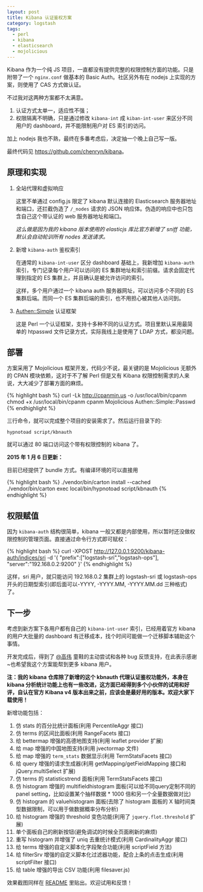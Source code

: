 ```yaml
---
layout: post
title: Kibana 认证鉴权方案
category: logstash
tags:
  - perl
  - kibana
  - elasticsearch
  - mojolicious
---
```


Kibana 作为一个纯 JS 项目，一直都没有提供完整的权限控制方面的功能。只是附带了一个 `nginx.conf` 做基本的 Basic Auth。社区另外有在 nodejs 上实现的方案，则使用了 CAS 方式做认证。

不过我对这两种方案都不太满意。

1. 认证方式太单一，适应性不强；
2. 权限隔离不明确，只是通过修改 `kibana-int` 成 `kiban-int-user` 来区分不同用户的 dashboard，并不能限制用户对 ES 索引的访问。

加上 nodejs 我也不熟，最终在多番考虑后，决定抽一个晚上自己写一版。

最终代码见 <https://github.com/chenryn/kibana>。

## 原理和实现

1. 全站代理和虚拟响应

   这里不单通过 config.js 限定了 kibana 默认连接的 Elasticsearch 服务器地址和端口，还拦截伪造了 `/_nodes` 请求的 JSON 响应体。伪造的响应中也只包含自己这个带认证的 web 服务器地址和端口。

   *这么做是因为我的 kibana 版本使用的 elasticjs 库比官方新增了 sniff 功能，默认会自动轮训所有 nodes 发送请求。*

2. 新增 `kibana-auth` 鉴权索引

   在通常的 `kibana-int-user` 区分 dashboard 基础上，我新增加 `kibana-auth` 索引，专门记录每个用户可以访问的 ES 集群地址和索引前缀。请求会固定代理到指定的 ES 集群上，并且确认是被允许访问的索引。

   这样，多个用户通过一个 kibana auth 服务器网址，可以访问多个不同的 ES 集群后端。而同一个 ES 集群后端的索引，也不用担心被其他人访问到。

3. [Authen::Simple](https://metacpan.org/pod/Authen::Simple) 认证框架

   这是 Perl 一个认证框架，支持十多种不同的认证方式。项目里默认采用最简单的 htpasswd 文件记录方式，实际我线上是使用了 LDAP 方式，都没问题。

## 部署

方案采用了 Mojolicious 框架开发，代码少不说，最关键的是 Mojolicious 无额外的 CPAN 模块依赖，这对于不了解 Perl 但是又有 Kibana 权限控制需求的人来说，大大减少了部署方面的麻烦。

{% highlight bash %}
curl -Lk http://cpanmin.us -o /usr/local/bin/cpanm
chmod +x /usr/local/bin/cpanm
cpanm Mojolicious Authen::Simple::Passwd
{% endhighlight %}

三行命令，就可以完成整个项目的安装需求了。然后运行目录下的:

    hypnotoad script/kbnauth

就可以通过 80 端口访问这个带有权限控制的 kibana 了。

__2015 年 1 月 6 日更新：__

目前已经提供了 bundle 方式。有编译环境的可以直接用

{% highlight bash %}
./vendor/bin/carton install --cached
./vendor/bin/carton exec local/bin/hypnotoad script/kbnauth
{% endhighlight %}

## 权限赋值

因为 `kibana-auth` 结构很简单，kibana 一般又都是内部使用，所以暂时还没做权限控制的管理页面。直接通过命令行方式即可赋权：

{% highlight bash %}
curl  -XPOST http://127.0.0.1:9200/kibana-auth/indices/sri -d '{
  "prefix":["logstash-sri","logstash-ops"],
  "server":"192.168.0.2:9200"
}'
{% endhighlight %}

这样，sri 用户，就只能访问 192.168.0.2 集群上的 logstash-sri 或 logstash-ops 开头的日期型索引(即后面可以-YYYY, -YYYY.MM, -YYYY.MM.dd 三种格式)了。

## 下一步

考虑到新方案下各用户都有自己的 `kibana-int-user` 索引，已经用着官方 kibana 的用户大批量的 dashboard 有迁移成本，找个时间可能做一个迁移脚本辅助这个事情。

开发完成后，得到了 [@高伟](http://weibo.com/u/1808998161) 童鞋的主动尝试和各种 bug 反馈支持，在此表示感谢~也希望我这个方案能帮到更多 kibana 用户。

**注：我的 kibana 仓库除了新增的这个 kbnauth 代理认证鉴权功能外，本身在 kibana 分析统计功能上也有一些改进，这方面已经得到多个小伙伴的试用和好评，自认在官方 Kibana v4 版本出来之前，应该会是最好用的版本。欢迎大家下载使用！**

新增功能包括：

1. 仿 stats 的百分比统计面板(利用 PercentileAggr 接口)
2. 仿 terms 的区间比面板(利用 RangeFacets 接口)
3. 给 bettermap 增强的高德地图支持(利用 leaflet provider 扩展)
4. 给 map 增强的中国地图支持(利用 jvectormap 文件)
5. 给 map 增强的 `term_stats` 数据显示(利用 TermStatsFacets 接口)
6. 给 query 增强的请求生成器(利用 getMapping/getFieldMapping 接口和 jQuery.multiSelect 扩展)
7. 仿 terms 的 statisticstrend 面板(利用 TermStatsFacets 接口)
8. 仿 histogram 增强的 multifieldhistogram 面板(可以给不同query定制不同的panel setting，比如设置某个抽样数据 * 1000 倍和另一个全量数据做对比)
9. 仿 histogram 的 valuehistogram 面板(去除了 histogram 面板的 X 轴时间类型数据限制，可以用于做数据概率分布分析)
10. 给 histogram 增强的 threshold 变色功能(利用了 `jquery.flot.threshold` 扩展)
11. 单个面板自己的刷新按钮(避免调试的时候全页面刷新的麻烦)
12. 重写 histogram 并增强了 uniq 去重统计模式(利用 CardinalityAggr 接口)
13. 给 terms 增强的自定义脚本化字段聚合功能(利用 scriptField 方法)
14. 给 filterSrv 增强的自定义脚本化过滤器功能，配合上条的点击生成(利用 scriptFilter 接口)
15. 给 table 增强的导出 CSV 功能(利用 filesaver.js)

效果截图同样在 [README](https://github.com/chenryn/kibana/blob/master/README.md) 里贴出。欢迎试用和反馈！
